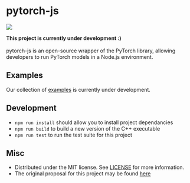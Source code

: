 # pytorch-js

<p>
  <img src="https://img.shields.io/github/license/raghavmecheri/coms4995?style=for-the-badge"></img>
</p>

<b>This project is currently under development :)</b><br/><br/>pytorch-js is an open-source wrapper of the PyTorch library, allowing developers to run PyTorch models in a Node.js environment.

## Examples
Our collection of [examples](./examples) is currently under development.

## Development
 * ```npm run install``` should allow you to install project dependancies
 * ```npm run build``` to build a new version of the C++ executable
 * ```npm run test``` to run the test suite for this project

## Misc
* Distributed under the MIT license. See [LICENSE](./LICENSE) for more information.
* The original proposal for this project may be found [here](./docs/Proposal.md)
